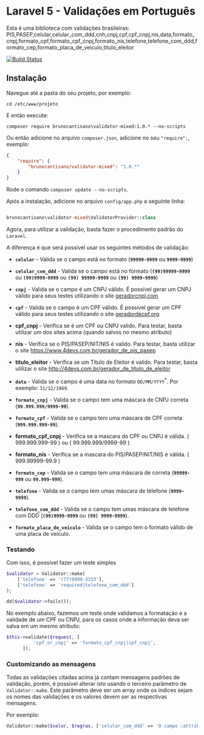 # Laravel 5 - Validações em Português

Esta é uma biblioteca com validações brasileiras:
PIS,PASEP,celular,celular_com_ddd,cnh,cnpj,cpf,cpf_cnpj,nis,data,formato_cnpj,formato_cpf,formato_cpf_cnpj,formato_nis,telefone,telefone_com_ddd,formato_cep,formato_placa_de_veiculo,titulo_eleitor

[![Build Status](https://travis-ci.org/brunocantisano/validator-mixed.svg?branch=master)](https://travis-ci.org/brunocantisano/validator-mixed)

## Instalação

Navegue até a pasta do seu projeto, por exemplo:

```
cd /etc/www/projeto
```

E então execute:

```
composer require brunocantisano\validator-mixed:1.0.* --no-scripts
```

Ou então adicione no arquivo `composer.json`, adicione no seu `"require":`, exemplo:

```json
{
    "require": {
        "brunocantisano/validator-mixed": "1.0.*"
    }
}
```

Rode o comando `composer update --no-scripts`.

Após a instalação, adicione no arquivo `config/app.php` a seguinte linha:

```php

brunocantisano\validator-mixed\ValidatorProvider::class

```

Agora, para utilizar a validação, basta fazer o procedimento padrão do `Laravel`.

A diferença é que será possível usar os seguintes métodos de validação:

* **`celular`** - Valida se o campo está no formato (**`99999-9999`** ou **`9999-9999`**)

*  **`celular_com_ddd`** - Valida se o campo está no formato (**`(99)99999-9999`** ou **`(99)9999-9999`** ou **`(99) 99999-9999`** ou **`(99) 9999-9999`**)

* **`cnpj`** - Valida se o campo é um CNPJ válido. É possível gerar um CNPJ válido para seus testes utilizando o site [geradorcnpj.com](http://www.geradorcnpj.com/)

* **`cpf`** - Valida se o campo é um CPF válido. É possível gerar um CPF válido para seus testes utilizando o site [geradordecpf.org](http://geradordecpf.org) 

* **cpf_cnpj** - Verifica se é um CPF ou CNPJ valido. Para testar, basta utilizar um dos sites acima (quando salvos no mesmo atributo)
* **nis** - Verifica se o PIS/PASEP/NIT/NIS é valido. Para testar, basta utilizar o site https://www.4devs.com.br/gerador_de_pis_pasep

* **titulo_eleitor** - Verifica se um Título de Eleitor é valido. Para testar, basta utilizar o site http://4devs.com.br/gerador_de_titulo_de_eleitor

* **`data`** - Valida se o campo é uma data no formato `DD/MM/YYYY`<sup>*</sup>. Por exemplo: `31/12/1969`.

* **`formato_cnpj`** - Valida se o campo tem uma máscara de CNPJ correta (**`99.999.999/9999-99`**).

* **`formato_cpf`** - Valida se o campo tem uma máscara de CPF correta (**`999.999.999-99`**).

* **formato_cpf_cnpj** - Verifica se a mascara do CPF ou CNPJ é válida. ( 999.999.999-99 ) ou ( 99.999.999/9999-99 )
* **formato_nis** - Verifica se a mascara do PIS/PASEP/NIT/NIS é válida. ( 999.99999-99.9 )

* **`formato_cep`** - Valida se o campo tem uma máscara de correta (**`99999-999`** ou **`99.999-999`**).

* **`telefone`** - Valida se o campo tem umas máscara de telefone (**`9999-9999`**).

* **`telefone_com_ddd`** - Valida se o campo tem umas máscara de telefone com DDD (**`(99)9999-9999`** ou **`(99) 9999-9999`**).

* **`formato_placa_de_veiculo`** - Valida se o campo tem o formato válido de uma placa de veículo.

### Testando

Com isso, é possível fazer um teste simples


```php
$validator = Validator::make(
    ['telefone' => '(77)9999-3333'],
    ['telefone' => 'required|telefone_com_ddd']
);

dd($validator->fails());

```

No exemplo abaixo, fazemos um teste onde validamos a formatação e a validade de um CPF ou CNPJ, para os casos onde a informação deva ser salva em um mesmo atributo:

```php
$this->validate($request, [
          'cpf_or_cnpj' => 'formato_cpf_cnpj|cpf_cnpj',
      ]);
```

### Customizando as mensagens

Todas as validações citadas acima já contam mensagens padrões de validação, porém, é possível alterar isto usando o terceiro parâmetro de `Validator::make`. Este parâmetro deve ser um array onde os índices sejam os nomes das validações e os valores devem ser as respectivas mensagens.

Por exemplo:


```php
Validator::make($valor, $regras, ['celular_com_ddd' => 'O campo :attribute não é um celular'])
```

